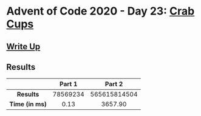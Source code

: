 # Advent of Code 2020 - Day 23: [Crab Cups](https://adventofcode.com/2020/day/23)

## [Write Up](https://codingap.github.io/advent-of-code/writeups/2020/day23)

## Results

|                  | **Part 1** | **Part 2** |
| :--------------: | :--------: | :--------: |
|   **Results**    | 78569234 | 565615814504 |
| **Time (in ms)** | 0.13 | 3657.90 |
